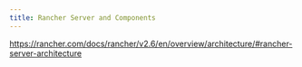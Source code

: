 ```yaml
---
title: Rancher Server and Components
---
```


https://rancher.com/docs/rancher/v2.6/en/overview/architecture/#rancher-server-architecture